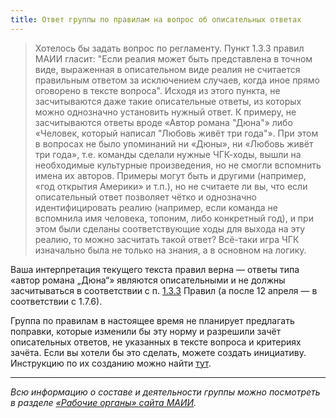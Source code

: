 ```yaml
---
title: Ответ группы по правилам на вопрос об описательных ответах
---
```


> Хотелось бы задать вопрос по регламенту. Пункт 1.3.3 правил МАИИ гласит: "Если реалия может быть представлена в точном виде, выраженная в описательном виде реалия не считается правильным ответом за исключением случаев, когда иное прямо оговорено в тексте вопроса". Исходя из этого пункта, не засчитываются даже такие описательные ответы, из которых можно однозначно установить нужный ответ. К примеру, не засчитываются ответы вроде «Автор романа "Дюна"» либо «Человек, который написал "Любовь живёт три года"». При этом в вопросах не было упоминаний ни «Дюны», ни «Любовь живёт три года», т.е. команды сделали нужные ЧГК-ходы, вышли на необходимые культурные произведения, но не смогли вспомнить имена их авторов. Примеры могут быть и другими (например, «год открытия Америки» и т.п.), но не считаете ли вы, что если описательный ответ позволяет чётко и однозначно идентифицировать реалию (например, если команда не вспомнила имя человека, топоним, либо конкретный год), и при этом были сделаны соответствующие ходы для выхода на эту реалию, то можно засчитать такой ответ? Всё-таки игра ЧГК изначально была не только на знания, а в основном на логику.

Ваша интерпретация текущего текста правил верна — ответы типа «автор романа „Дюна“» являются описательными и не должны засчитываться в соответствии с п. [1.3.3](https://www.maii.li/p/rules#1.3.3) Правил (а после 12 апреля — в соответствии с 1.7.6).

Группа по правилам в настоящее время не планирует предлагать поправки, которые изменили бы эту норму и разрешили зачёт описательных ответов, не указанных в тексте вопроса и критериях зачёта. Если вы хотели бы это сделать, можете создать инициативу. Инструкцию по их созданию можно найти [тут](https://www.maii.li/docs/2022-11-17-rekomendacii-po-sozdaniyu-iniciativnyh-grupp).

----

*Всю информацию о составе и деятельности группы можно посмотреть в разделе [«Рабочие органы» сайта МАИИ](https://www.maii.li/p/who/#rules).*